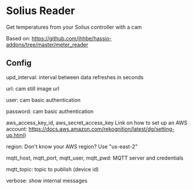 # Solius Reader
Get temperatures from your Solius controller with a cam

Based on: https://github.com/jhhbe/hassio-addons/tree/master/meter_reader

## Config
upd_interval: interval between data refreshes in seconds

url: cam still image url 

user: cam basic authentication

password: cam basic authentication

aws_access_key_id, aws_secret_access_key
Link on how to set up an AWS account: https://docs.aws.amazon.com/rekognition/latest/dg/setting-up.html)

region: Don't know your AWS region? Use "us-east-2"

mqtt_host, mqtt_port, mqtt_user, mqtt_pwd: MQTT server and credentials

mqtt_topic: topic to publish (device id)

verbose: show internal messages

